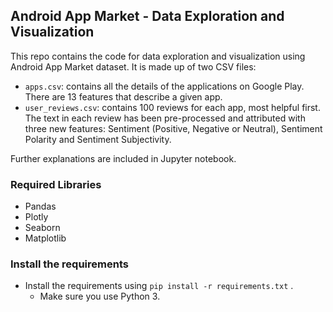 ## Android App Market - Data Exploration and Visualization

This repo contains the code for data exploration and visualization using Android App Market dataset. It is made up of two CSV files:
- `apps.csv`: contains all the details of the applications on Google Play. There are 13 features that describe a given app.
- `user_reviews.csv`: contains 100 reviews for each app, most helpful first. The text in each review has been pre-processed and attributed with three new features: Sentiment (Positive, Negative or Neutral), Sentiment Polarity and Sentiment Subjectivity.

Further explanations are included in Jupyter notebook.

### Required Libraries
- Pandas
- Plotly
- Seaborn
- Matplotlib


### Install the requirements
- Install the requirements using `pip install -r requirements.txt` .
    * Make sure you use Python 3.
